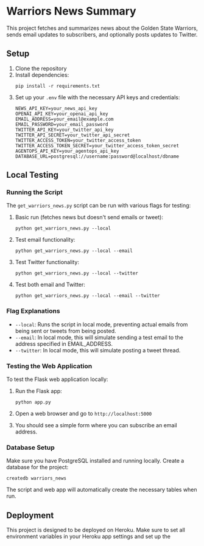 # Warriors News Summary

This project fetches and summarizes news about the Golden State Warriors, sends email updates to subscribers, and optionally posts updates to Twitter.

## Setup

1. Clone the repository
2. Install dependencies:
   ```
   pip install -r requirements.txt
   ```
3. Set up your `.env` file with the necessary API keys and credentials:
   ```
   NEWS_API_KEY=your_news_api_key
   OPENAI_API_KEY=your_openai_api_key
   EMAIL_ADDRESS=your_email@example.com
   EMAIL_PASSWORD=your_email_password
   TWITTER_API_KEY=your_twitter_api_key
   TWITTER_API_SECRET=your_twitter_api_secret
   TWITTER_ACCESS_TOKEN=your_twitter_access_token
   TWITTER_ACCESS_TOKEN_SECRET=your_twitter_access_token_secret
   AGENTOPS_API_KEY=your_agentops_api_key
   DATABASE_URL=postgresql://username:password@localhost/dbname
   ```

## Local Testing

### Running the Script

The `get_warriors_news.py` script can be run with various flags for testing:

1. Basic run (fetches news but doesn't send emails or tweet):
   ```
   python get_warriors_news.py --local
   ```

2. Test email functionality:
   ```
   python get_warriors_news.py --local --email
   ```

3. Test Twitter functionality:
   ```
   python get_warriors_news.py --local --twitter
   ```

4. Test both email and Twitter:
   ```
   python get_warriors_news.py --local --email --twitter
   ```

### Flag Explanations

- `--local`: Runs the script in local mode, preventing actual emails from being sent or tweets from being posted.
- `--email`: In local mode, this will simulate sending a test email to the address specified in EMAIL_ADDRESS.
- `--twitter`: In local mode, this will simulate posting a tweet thread.

### Testing the Web Application

To test the Flask web application locally:

1. Run the Flask app:
   ```
   python app.py
   ```

2. Open a web browser and go to `http://localhost:5000`

3. You should see a simple form where you can subscribe an email address.

### Database Setup

Make sure you have PostgreSQL installed and running locally. Create a database for the project:

```
createdb warriors_news
```

The script and web app will automatically create the necessary tables when run.

## Deployment

This project is designed to be deployed on Heroku. Make sure to set all environment variables in your Heroku app settings and set up the